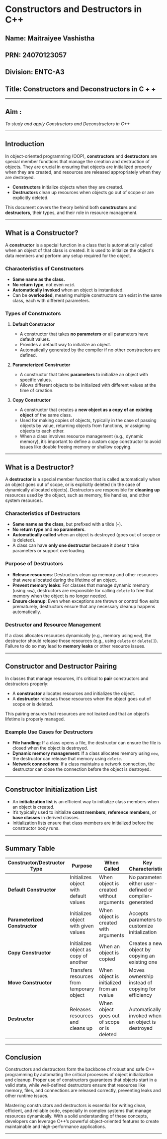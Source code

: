# Constructors and Destructors in C++

## Name: Maitraiyee Vashistha
## PRN: 24070123057
## Division: ENTC-A3
## Title: Constructors and Deconstructors in C + + 
---

## Aim :
*To study and apply Constructors and Deconstructors in C++*

-----
## Introduction

In object-oriented programming (OOP), **constructors** and **destructors** are special member functions that manage the creation and destruction of objects. They are crucial in ensuring that objects are initialized properly when they are created, and resources are released appropriately when they are destroyed.

- **Constructors** initialize objects when they are created.
- **Destructors** clean up resources when objects go out of scope or are explicitly deleted.

This document covers the theory behind both **constructors** and **destructors**, their types, and their role in resource management.

---

## What is a Constructor?

A **constructor** is a special function in a class that is automatically called when an object of that class is created. It is used to initialize the object's data members and perform any setup required for the object.

### Characteristics of Constructors

- **Same name as the class.**
- **No return type**, not even `void`.
- **Automatically invoked** when an object is instantiated.
- Can be **overloaded**, meaning multiple constructors can exist in the same class, each with different parameters.

### Types of Constructors

1. **Default Constructor**
   - A constructor that takes **no parameters** or all parameters have default values.
   - Provides a default way to initialize an object.
   - Automatically generated by the compiler if no other constructors are defined.

2. **Parameterized Constructor**
   - A constructor that takes **parameters** to initialize an object with specific values.
   - Allows different objects to be initialized with different values at the time of creation.

3. **Copy Constructor**
   - A constructor that creates a **new object as a copy of an existing object** of the same class.
   - Used for making copies of objects, typically in the case of passing objects by value, returning objects from functions, or assigning objects to each other.
   - When a class involves resource management (e.g., dynamic memory), it’s important to define a custom copy constructor to avoid issues like double freeing memory or shallow copying.
   
---

## What is a Destructor?

A **destructor** is a special member function that is called automatically when an object goes out of scope, or is explicitly deleted (in the case of dynamically allocated objects). Destructors are responsible for **cleaning up** resources used by the object, such as memory, file handles, and other system resources.

### Characteristics of Destructors

- **Same name as the class**, but prefixed with a tilde (`~`).
- **No return type** and **no parameters**.
- **Automatically called** when an object is destroyed (goes out of scope or is deleted).
- A class can have **only one destructor** because it doesn't take parameters or support overloading.

### Purpose of Destructors

- **Release resources**: Destructors clean up memory and other resources that were allocated during the lifetime of an object.
- **Prevent memory leaks**: For classes that manage dynamic memory (using `new`), destructors are responsible for calling `delete` to free that memory when the object is no longer needed.
- **Ensure cleanup**: Even when exceptions are thrown or control flow exits prematurely, destructors ensure that any necessary cleanup happens automatically.

### Destructor and Resource Management

If a class allocates resources dynamically (e.g., memory using `new`), the destructor should release those resources (e.g., using `delete` or `delete[]`). Failure to do so may lead to **memory leaks** or other resource issues.

---

## Constructor and Destructor Pairing

In classes that manage resources, it's critical to **pair** constructors and destructors properly:

- A **constructor** allocates resources and initializes the object.
- A **destructor** releases those resources when the object goes out of scope or is deleted.

This pairing ensures that resources are not leaked and that an object’s lifetime is properly managed.

### Example Use Cases for Destructors

- **File handling**: If a class opens a file, the destructor can ensure the file is closed when the object is destroyed.
- **Dynamic memory management**: If a class allocates memory using `new`, the destructor can release that memory using `delete`.
- **Network connections**: If a class maintains a network connection, the destructor can close the connection before the object is destroyed.

---

## Constructor Initialization List

- An **initialization list** is an efficient way to initialize class members when an object is created.
- It’s typically used to initialize **const members**, **reference members**, or **base classes** in derived classes.
- Initialization lists ensure that class members are initialized before the constructor body runs.

---

## Summary Table

| Constructor/Destructor Type | Purpose                                    | When Called                                    | Key Characteristics                        |
|-----------------------------|--------------------------------------------|------------------------------------------------|--------------------------------------------|
| **Default Constructor**      | Initializes object with default values     | When object is created without arguments       | No parameters, either user-defined or compiler-generated |
| **Parameterized Constructor**| Initializes object with given values       | When object is created with arguments          | Accepts parameters to customize initialization            |
| **Copy Constructor**         | Initializes object as copy of another      | When an object is copied                       | Creates a new object by copying an existing one            |
| **Move Constructor**         | Transfers resources from temporary object  | When object is initialized from an rvalue      | Moves ownership instead of copying for efficiency          |
| **Destructor**               | Releases resources and cleans up           | When object goes out of scope or is deleted    | Automatically invoked when an object is destroyed          |

---

## Conclusion

Constructors and destructors form the backbone of robust and safe C++ programming by automating the critical processes of object initialization and cleanup. Proper use of constructors guarantees that objects start in a valid state, while well-defined destructors ensure that resources like memory, files, and connections are released correctly, preventing leaks and other runtime issues.

Mastering constructors and destructors is essential for writing clean, efficient, and reliable code, especially in complex systems that manage resources dynamically. With a solid understanding of these concepts, developers can leverage C++’s powerful object-oriented features to create maintainable and high-performance applications.

---


